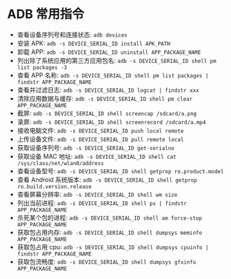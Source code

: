 # ADB 常用指令

-   查看设备序列号和连接状态: `adb devices`
-   安装 APK: `adb -s DEVICE_SERIAL_ID install APK_PATH`
-   卸载 APP: `adb -s DEVICE_SERIAL_ID uninstall APP_PACKAGE_NAME`
-   列出除了系统应用的第三方应用包名: `adb -s DEVICE_SERIAL_ID shell pm list packages -3`
-   查看 APP 名称: `adb -s DEVICE_SERIAL_ID shell pm list packages | findstr APP_PACKAGE_NAME`
-   查看并过滤日志: `adb -s DEVICE_SERIAL_ID logcat | findstr xxx`
-   清除应用数据与缓存: `adb -s DEVICE_SERIAL_ID shell pm clear APP_PACKAGE_NAME`
-   截屏: `adb -s DEVICE_SERIAL_ID shell screencap /sdcard/a.png`
-   录屏: `adb -s DEVICE_SERIAL_ID shell screenrecord /sdcard/a.mp4`
-   接收电脑文件: `adb -s DEVICE_SERIAL_ID push local remote`
-   上传设备文件: `adb -s DEVICE_SERIAL_ID pull remote local`
-   获取设备序列号: `adb -s DEVICE_SERIAL_ID get-serialno`
-   获取设备 MAC 地址: `adb -s DEVICE_SERIAL_ID shell cat /sys/class/net/wlan0/address`
-   查看设备型号: `adb -s DEVICE_SERIAL_ID shell getprop ro.product.model`
-   查看 Android 系统版本: `adb -s DEVICE_SERIAL_ID shell getprop ro.build.version.release`
-   查看屏幕分辨率: `adb -s DEVICE_SERIAL_ID shell wm size`
-   列出当前进程: `adb -s DEVICE_SERIAL_ID shell ps | findstr APP_PACKAGE_NAME`
-   杀死某个包的进程: `adb -s DEVICE_SERIAL_ID shell am force-stop APP_PACKAGE_NAME`
-   获取包占用内存: `adb -s DEVICE_SERIAL_ID shell dumpsys meminfo APP_PACKAGE_NAME`
-   获取包占用 cpu: `adb -s DEVICE_SERIAL_ID shell dumpsys cpuinfo | findstr APP_PACKAGE_NAME`
-   获取包流畅度: `adb -s DEVICE_SERIAL_ID shell dumpsys gfxinfo APP_PACKAGE_NAME`
